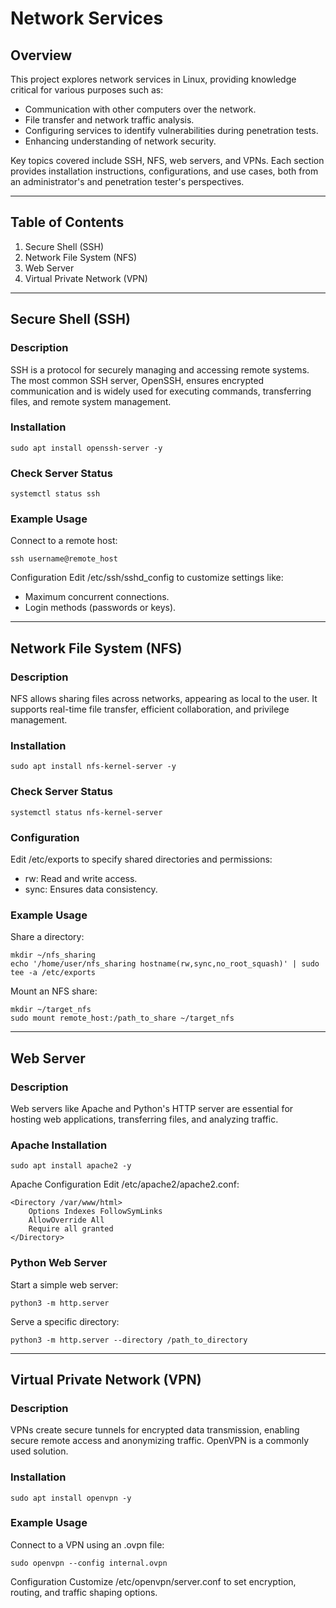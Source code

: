 # Network Services

## Overview
This project explores network services in Linux, providing knowledge critical for various purposes such as:
- Communication with other computers over the network.
- File transfer and network traffic analysis.
- Configuring services to identify vulnerabilities during penetration tests.
- Enhancing understanding of network security.

Key topics covered include SSH, NFS, web servers, and VPNs. Each section provides installation instructions, configurations, and use cases, both from an administrator's and penetration tester's perspectives.

---

## Table of Contents
1. Secure Shell (SSH)
2. Network File System (NFS)
3. Web Server
4. Virtual Private Network (VPN)

---

## Secure Shell (SSH)

### Description
SSH is a protocol for securely managing and accessing remote systems. The most common SSH server, OpenSSH, ensures encrypted communication and is widely used for executing commands, transferring files, and remote system management.

### Installation
```
sudo apt install openssh-server -y
```

### Check Server Status
```
systemctl status ssh
```

### Example Usage
Connect to a remote host:
```
ssh username@remote_host
```

Configuration
Edit /etc/ssh/sshd_config to customize settings like:
- Maximum concurrent connections.
- Login methods (passwords or keys).

---

## Network File System (NFS)

### Description
NFS allows sharing files across networks, appearing as local to the user. It supports real-time file transfer, efficient collaboration, and privilege management.

### Installation
```
sudo apt install nfs-kernel-server -y
```

### Check Server Status
```
systemctl status nfs-kernel-server
```

### Configuration
Edit /etc/exports to specify shared directories and permissions:
- rw: Read and write access.
- sync: Ensures data consistency.

### Example Usage
Share a directory:
```
mkdir ~/nfs_sharing
echo '/home/user/nfs_sharing hostname(rw,sync,no_root_squash)' | sudo tee -a /etc/exports
```

Mount an NFS share:
```
mkdir ~/target_nfs
sudo mount remote_host:/path_to_share ~/target_nfs
```

---

## Web Server

### Description
Web servers like Apache and Python's HTTP server are essential for hosting web applications, transferring files, and analyzing traffic.

### Apache Installation
```
sudo apt install apache2 -y
```

Apache Configuration
Edit /etc/apache2/apache2.conf:
```
<Directory /var/www/html>
    Options Indexes FollowSymLinks
    AllowOverride All
    Require all granted
</Directory>
```

### Python Web Server
Start a simple web server:
```
python3 -m http.server
```

Serve a specific directory:
```
python3 -m http.server --directory /path_to_directory
```

---

## Virtual Private Network (VPN)

### Description
VPNs create secure tunnels for encrypted data transmission, enabling secure remote access and anonymizing traffic. OpenVPN is a commonly used solution.

### Installation
```
sudo apt install openvpn -y
```

### Example Usage
Connect to a VPN using an .ovpn file:
```
sudo openvpn --config internal.ovpn
```

Configuration
Customize /etc/openvpn/server.conf to set encryption, routing, and traffic shaping options.
